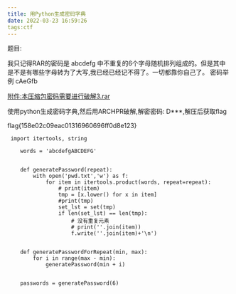 ```yaml
---
title: 用Python生成密码字典
date: 2022-03-23 16:59:26
tags:ctf
---
```



题目:

我只记得RAR的密码是 abcdefg 中不重复的6个字母随机排列组成的。但是其中是不是有哪些字母转为了大写,我已经已经记不得了。一切都靠你自己了。
密码举例 cAeGfb

[附件:本压缩包密码需要进行破解3.rar](用Python生成密码字典/本压缩包密码需要进行破解3.rar)


使用python生成密码字典,然后用ARCHPR破解,解密密码: D***,解压后获取flag

flag{158e02c09eac01316960696ff0d8e123}

```pyrhon
 import itertools, string

    words = 'abcdefgABCDEFG'


    def generatePassword(repeat):
        with open('pwd.txt','w') as f:
            for item in itertools.product(words, repeat=repeat):
                # print(item)
                tmp = [x.lower() for x in item]
                #print(tmp)
                set_lst = set(tmp)
                if len(set_lst) == len(tmp):
                    # 没有重复元素
                    # print(''.join(item))
                    f.write(''.join(item)+'\n')


    def generatePasswordForRepeat(min, max):
        for i in range(max - min):
            generatePassword(min + i)


    passwords = generatePassword(6)
```
